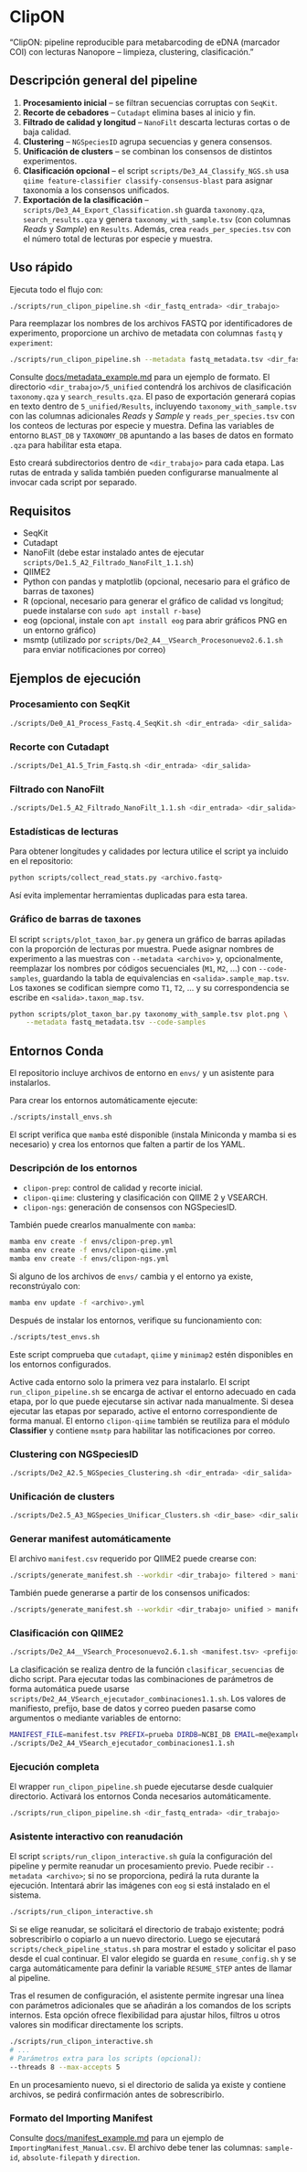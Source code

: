 # ClipON

“ClipON: pipeline reproducible para metabarcoding de eDNA (marcador COI) con lecturas Nanopore – limpieza, clustering, clasificación.”
## Descripción general del pipeline

1. **Procesamiento inicial** – se filtran secuencias corruptas con `SeqKit`.
2. **Recorte de cebadores** – `Cutadapt` elimina bases al inicio y fin.
3. **Filtrado de calidad y longitud** – `NanoFilt` descarta lecturas cortas o de baja calidad.
4. **Clustering** – `NGSpeciesID` agrupa secuencias y genera consensos.
5. **Unificación de clusters** – se combinan los consensos de distintos experimentos.
6. **Clasificación opcional** – el script `scripts/De3_A4_Classify_NGS.sh` usa `qiime feature-classifier classify-consensus-blast` para asignar taxonomía a los consensos unificados.
7. **Exportación de la clasificación** – `scripts/De3_A4_Export_Classification.sh` guarda `taxonomy.qza`, `search_results.qza` y genera `taxonomy_with_sample.tsv` (con columnas *Reads* y *Sample*) en `Results`. Además, crea `reads_per_species.tsv` con el número total de lecturas por especie y muestra.


## Uso rápido

Ejecuta todo el flujo con:

```bash
./scripts/run_clipon_pipeline.sh <dir_fastq_entrada> <dir_trabajo>
```

Para reemplazar los nombres de los archivos FASTQ por identificadores de
experimento, proporcione un archivo de metadata con columnas `fastq` y
`experiment`:

```bash
./scripts/run_clipon_pipeline.sh --metadata fastq_metadata.tsv <dir_fastq_entrada> <dir_trabajo>
```
Consulte [docs/metadata_example.md](docs/metadata_example.md) para un ejemplo de
formato.
El directorio `<dir_trabajo>/5_unified` contendrá los archivos de clasificación
`taxonomy.qza` y `search_results.qza`. El paso de exportación generará copias en
texto dentro de `5_unified/Results`, incluyendo `taxonomy_with_sample.tsv` con
las columnas adicionales *Reads* y *Sample* y `reads_per_species.tsv` con los
conteos de lecturas por especie y muestra. Defina las variables de entorno
`BLAST_DB` y `TAXONOMY_DB` apuntando a las bases de datos en formato `.qza` para
habilitar esta etapa.

Esto creará subdirectorios dentro de `<dir_trabajo>` para cada etapa.
Las rutas de entrada y salida también pueden configurarse manualmente al invocar cada script por separado.
## Requisitos

 - SeqKit
 - Cutadapt
 - NanoFilt (debe estar instalado antes de ejecutar
   `scripts/De1.5_A2_Filtrado_NanoFilt_1.1.sh`)
 - QIIME2
- Python con pandas y matplotlib (opcional, necesario para el gráfico de
   barras de taxones)
- R (opcional, necesario para generar el gráfico de calidad vs longitud;
   puede instalarse con `sudo apt install r-base`)
- eog (opcional, instale con `apt install eog` para abrir gráficos PNG en un
  entorno gráfico)
- msmtp (utilizado por `scripts/De2_A4__VSearch_Procesonuevo2.6.1.sh` para
  enviar notificaciones por correo)

## Ejemplos de ejecución

### Procesamiento con SeqKit
```bash
./scripts/De0_A1_Process_Fastq.4_SeqKit.sh <dir_entrada> <dir_salida>
```

### Recorte con Cutadapt
```bash
./scripts/De1_A1.5_Trim_Fastq.sh <dir_entrada> <dir_salida>
```

### Filtrado con NanoFilt
```bash
./scripts/De1.5_A2_Filtrado_NanoFilt_1.1.sh <dir_entrada> <dir_salida> <log_file>
```

### Estadísticas de lecturas
Para obtener longitudes y calidades por lectura utilice el script ya incluido
en el repositorio:

```bash
python scripts/collect_read_stats.py <archivo.fastq>
```
Así evita implementar herramientas duplicadas para esta tarea.

### Gráfico de barras de taxones
El script `scripts/plot_taxon_bar.py` genera un gráfico de barras apiladas con
la proporción de lecturas por muestra. Puede asignar nombres de experimento a
las muestras con `--metadata <archivo>` y, opcionalmente, reemplazar los nombres
por códigos secuenciales (`M1`, `M2`, ...) con `--code-samples`, guardando la
tabla de equivalencias en `<salida>.sample_map.tsv`. Los taxones se codifican
siempre como `T1`, `T2`, ... y su correspondencia se escribe en
`<salida>.taxon_map.tsv`.

```bash
python scripts/plot_taxon_bar.py taxonomy_with_sample.tsv plot.png \
    --metadata fastq_metadata.tsv --code-samples
```

## Entornos Conda

El repositorio incluye archivos de entorno en `envs/` y un asistente para instalarlos.

Para crear los entornos automáticamente ejecute:

```bash
./scripts/install_envs.sh
```

El script verifica que `mamba` esté disponible (instala Miniconda y mamba si es necesario) y crea los entornos que falten a partir de los YAML.

### Descripción de los entornos

- `clipon-prep`: control de calidad y recorte inicial.
- `clipon-qiime`: clustering y clasificación con QIIME 2 y VSEARCH.
- `clipon-ngs`: generación de consensos con NGSpeciesID.

También puede crearlos manualmente con `mamba`:

```bash
mamba env create -f envs/clipon-prep.yml
mamba env create -f envs/clipon-qiime.yml
mamba env create -f envs/clipon-ngs.yml
```

Si alguno de los archivos de `envs/` cambia y el entorno ya existe, reconstrúyalo con:

```bash
mamba env update -f <archivo>.yml
```

Después de instalar los entornos, verifique su funcionamiento con:

```bash
./scripts/test_envs.sh
```

Este script comprueba que `cutadapt`, `qiime` y `minimap2` estén disponibles en los
entornos configurados.

Active cada entorno solo la primera vez para instalarlo. El script `run_clipon_pipeline.sh` se encarga de activar el entorno adecuado en cada etapa, por lo que puede ejecutarse sin activar nada manualmente. Si desea ejecutar las etapas por separado, active el entorno correspondiente de forma manual. El entorno `clipon-qiime` también se reutiliza para el módulo **Classifier** y contiene `msmtp` para habilitar las notificaciones por correo.


### Clustering con NGSpeciesID
```bash
./scripts/De2_A2.5_NGSpecies_Clustering.sh <dir_entrada> <dir_salida>
```

### Unificación de clusters
```bash
./scripts/De2.5_A3_NGSpecies_Unificar_Clusters.sh <dir_base> <dir_salida>
```

### Generar manifest automáticamente
El archivo `manifest.csv` requerido por QIIME2 puede crearse con:

```bash
./scripts/generate_manifest.sh --workdir <dir_trabajo> filtered > manifest.csv
```

También puede generarse a partir de los consensos unificados:

```bash
./scripts/generate_manifest.sh --workdir <dir_trabajo> unified > manifest.csv
```

### Clasificación con QIIME2
```bash
./scripts/De2_A4__VSearch_Procesonuevo2.6.1.sh <manifest.tsv> <prefijo> <dirDB> <email> <cluster_identity> <blast_identity> <maxaccepts>
```
La clasificación se realiza dentro de la función `clasificar_secuencias` de dicho script.
Para ejecutar todas las combinaciones de parámetros de forma automática puede usarse
`scripts/De2_A4_VSearch_ejecutador_combinaciones1.1.sh`. Los valores de manifiesto, prefijo,
base de datos y correo pueden pasarse como argumentos o mediante variables de entorno:
```bash
MANIFEST_FILE=manifest.tsv PREFIX=prueba DIRDB=NCBI_DB EMAIL=me@example.com \
./scripts/De2_A4_VSearch_ejecutador_combinaciones1.1.sh
```

### Ejecución completa
El wrapper `run_clipon_pipeline.sh` puede ejecutarse desde cualquier
directorio.  Activará los entornos Conda necesarios automáticamente.

```bash
./scripts/run_clipon_pipeline.sh <dir_fastq_entrada> <dir_trabajo>
```

### Asistente interactivo con reanudación
El script `scripts/run_clipon_interactive.sh` guía la configuración del pipeline y permite reanudar un procesamiento previo.
Puede recibir `--metadata <archivo>`; si no se proporciona, pedirá la ruta durante la ejecución.
Intentará abrir las imágenes con `eog` si está instalado en el sistema.

```bash
./scripts/run_clipon_interactive.sh
```

Si se elige reanudar, se solicitará el directorio de trabajo existente; podrá sobrescribirlo o copiarlo a un nuevo directorio. Luego se ejecutará `scripts/check_pipeline_status.sh` para mostrar el estado y solicitar el paso desde el cual continuar. El valor elegido se guarda en `resume_config.sh` y se carga automáticamente para definir la variable `RESUME_STEP` antes de llamar al pipeline.

Tras el resumen de configuración, el asistente permite ingresar una línea con parámetros adicionales que se añadirán a los comandos de los scripts internos. Esta opción ofrece flexibilidad para ajustar hilos, filtros u otros valores sin modificar directamente los scripts.

```bash
./scripts/run_clipon_interactive.sh
# ...
# Parámetros extra para los scripts (opcional):
--threads 8 --max-accepts 5
```

En un procesamiento nuevo, si el directorio de salida ya existe y contiene archivos, se pedirá confirmación antes de sobrescribirlo.

### Formato del Importing Manifest
Consulte [docs/manifest_example.md](docs/manifest_example.md) para un ejemplo de `ImportingManifest_Manual.csv`. El archivo debe tener las columnas:
`sample-id`, `absolute-filepath` y `direction`.
